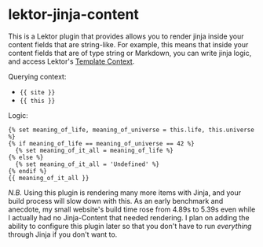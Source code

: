 # lektor-jinja-content

This is a Lektor plugin that provides allows you to render jinja inside your content fields that are string-like. For example, this means that inside your content fields that are of type string or Markdown, you can write jinja logic, and access Lektor's [Template Context](https://www.getlektor.com/docs/templates/#template-context).

Querying context:
- `{{ site }}`
- `{{ this }}`

Logic:
```jinja
{% set meaning_of_life, meaning_of_universe = this.life, this.universe %}
{% if meaning_of_life == meaning_of_universe == 42 %}
  {% set meaning_of_it_all = meaning_of_life %}
{% else %}
  {% set meaning_of_it_all = 'Undefined' %}
{% endif %}
{{ meaning_of_it_all }}
```

*N.B.* Using this plugin is rendering many more items with Jinja, and your build process will slow down with this. As an early benchmark and anecdote, my small website's build time rose from 4.89s to 5.39s even while I actually had no Jinja-Content that needed rendering. I plan on adding the ability to configure this plugin later so that you don't have to run *everything* through Jinja if you don't want to.
